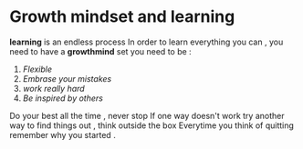# Growth mindset and learning 
**learning** is an endless process 
In order to learn everything you can , you need to have a **growthmind** set 
you need to be :



1. *Flexible*
2. *Embrase your mistakes* 
3. *work really hard*
4. *Be inspired by others*



Do your best all the time , never stop 
If one way doesn't work try another way to find things out , think outside the box
Everytime you think of quitting remember why you started .
